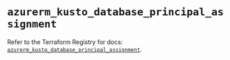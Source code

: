 # `azurerm_kusto_database_principal_assignment`

Refer to the Terraform Registry for docs: [`azurerm_kusto_database_principal_assignment`](https://registry.terraform.io/providers/hashicorp/azurerm/3.89.0/docs/resources/kusto_database_principal_assignment).
